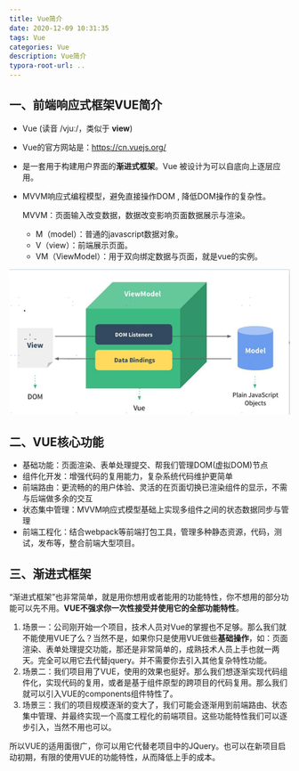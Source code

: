 ```yaml
---
title: Vue简介
date: 2020-12-09 10:31:35
tags: Vue
categories: Vue
description: Vue简介
typora-root-url: ..
---
```


## 一、前端响应式框架VUE简介

- Vue (读音 /vjuː/，类似于 **view**)

- Vue的官方网站是：https://cn.vuejs.org/

- 是一套用于构建用户界面的**渐进式框架**。Vue 被设计为可以自底向上逐层应用。

- MVVM响应式编程模型，避免直接操作DOM , 降低DOM操作的复杂性。

  MVVM：页面输入改变数据，数据改变影响页面数据展示与渲染。

  - M（model）：普通的javascript数据对象。
  - V（view）：前端展示页面。
  - VM（ViewModel）：用于双向绑定数据与页面，就是vue的实例。

![image-20201209103558954](/images/vue-01/image-20201209103558954.png)

## 二、VUE核心功能

- 基础功能：页面渲染、表单处理提交、帮我们管理DOM(虚拟DOM)节点
- 组件化开发：增强代码的复用能力，复杂系统代码维护更简单
- 前端路由：更流畅的的用户体验、灵活的在页面切换已渲染组件的显示，不需与后端做多余的交互
- 状态集中管理：MVVM响应式模型基础上实现多组件之间的状态数据同步与管理
- 前端工程化：结合webpack等前端打包工具，管理多种静态资源，代码，测试，发布等，整合前端大型项目。

## 三、渐进式框架

“渐进式框架”也非常简单，就是用你想用或者能用的功能特性，你不想用的部分功能可以先不用。**VUE不强求你一次性接受并使用它的全部功能特性**。

1. 场景一：公司刚开始一个项目，技术人员对Vue的掌握也不足够。那么我们就不能使用VUE了么？当然不是，如果你只是使用VUE做些**基础操作**，如：页面渲染、表单处理提交功能，那还是非常简单的，成熟技术人员上手也就一两天。完全可以用它去代替jquery。并不需要你去引入其他复杂特性功能。
2. 场景二：我们项目用了VUE，使用的效果也挺好。那么我们想逐渐实现代码组件化，实现代码的复用，或者是基于组件原型的跨项目的代码复用。那么我们就可以引入VUE的components组件特性了。
3. 场景三：我们的项目规模逐渐的变大了，我们可能会逐渐用到前端路由、状态集中管理、并最终实现一个高度工程化的前端项目。这些功能特性我们可以逐步引入，当然不用也可以。

所以VUE的适用面很广，你可以用它代替老项目中的JQuery。也可以在新项目启动初期，有限的使用VUE的功能特性，从而降低上手的成本。